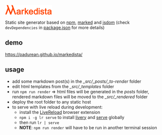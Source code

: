 <img src="images/markedista-logo.svg" height="32">

Static site generator based on [npm](https://www.npmjs.com/),
[marked](https://marked.js.org/#/README.md#README.md) and
[jsdom](https://github.com/jsdom/jsdom) (check `devDependencies` in [package.json](package.json)
for more details)

## demo
https://padurean.github.io/markedista/

## usage
- add some markdown post(s) in the *_src/_posts/_to-render* folder
- edit html templates from the *_src/_templates* folder
- run `npm run render` => html files will be generated in the *posts* folder, rendered markdown
files will be moved to the *_src/_rendered* folder
- deploy the root folder to any static host
- to serve with live reload during development:
  - install the [LiveReload](http://livereload.com/extensions/) browser extension
  - `npm i -g lr serve` to install [livery](https://github.com/shannonmoeller/livery) and
    [serve](https://github.com/zeit/serve) globally
  - then run `lr | serve`
  - **NOTE**: `npm run render` will have to be run in another terminal session
